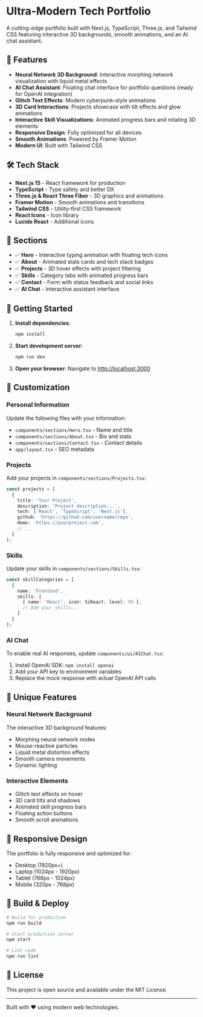 # Ultra-Modern Tech Portfolio

A cutting-edge portfolio built with Next.js, TypeScript, Three.js, and Tailwind CSS featuring interactive 3D backgrounds, smooth animations, and an AI chat assistant.

## 🚀 Features

- **Neural Network 3D Background**: Interactive morphing network visualization with liquid metal effects
- **AI Chat Assistant**: Floating chat interface for portfolio questions (ready for OpenAI integration)  
- **Glitch Text Effects**: Modern cyberpunk-style animations
- **3D Card Interactions**: Projects showcase with tilt effects and glow animations
- **Interactive Skill Visualizations**: Animated progress bars and rotating 3D elements
- **Responsive Design**: Fully optimized for all devices
- **Smooth Animations**: Powered by Framer Motion
- **Modern UI**: Built with Tailwind CSS

## 🛠️ Tech Stack

- **Next.js 15** - React framework for production
- **TypeScript** - Type safety and better DX
- **Three.js & React Three Fiber** - 3D graphics and animations
- **Framer Motion** - Smooth animations and transitions
- **Tailwind CSS** - Utility-first CSS framework
- **React Icons** - Icon library
- **Lucide React** - Additional icons

## 🎨 Sections

- ✅ **Hero** - Interactive typing animation with floating tech icons
- ✅ **About** - Animated stats cards and tech stack badges  
- ✅ **Projects** - 3D hover effects with project filtering
- ✅ **Skills** - Category tabs with animated progress bars
- ✅ **Contact** - Form with status feedback and social links
- ✅ **AI Chat** - Interactive assistant interface

## 🚀 Getting Started

1. **Install dependencies**:
   ```bash
   npm install
   ```

2. **Start development server**:
   ```bash
   npm run dev
   ```

3. **Open your browser**:
   Navigate to [http://localhost:3000](http://localhost:3000)

## 🎨 Customization

### Personal Information
Update the following files with your information:
- `components/sections/Hero.tsx` - Name and title
- `components/sections/About.tsx` - Bio and stats
- `components/sections/Contact.tsx` - Contact details
- `app/layout.tsx` - SEO metadata

### Projects
Add your projects in `components/sections/Projects.tsx`:
```typescript
const projects = [
  {
    title: 'Your Project',
    description: 'Project description...',
    tech: ['React', 'TypeScript', 'Next.js'],
    github: 'https://github.com/username/repo',
    demo: 'https://yourproject.com',
    // ...
  }
];
```

### Skills  
Update your skills in `components/sections/Skills.tsx`:
```typescript
const skillCategories = [
  {
    name: 'Frontend',
    skills: [
      { name: 'React', icon: SiReact, level: 95 },
      // Add your skills...
    ]
  }
];
```

### AI Chat
To enable real AI responses, update `components/ui/AIChat.tsx`:
1. Install OpenAI SDK: `npm install openai`
2. Add your API key to environment variables
3. Replace the mock response with actual OpenAI API calls

## 🌟 Unique Features

### Neural Network Background
The interactive 3D background features:
- Morphing neural network nodes
- Mouse-reactive particles
- Liquid metal distortion effects
- Smooth camera movements
- Dynamic lighting

### Interactive Elements
- Glitch text effects on hover
- 3D card tilts and shadows
- Animated skill progress bars
- Floating action buttons
- Smooth scroll animations

## 📱 Responsive Design

The portfolio is fully responsive and optimized for:
- Desktop (1920px+)
- Laptop (1024px - 1920px)  
- Tablet (768px - 1024px)
- Mobile (320px - 768px)

## 🔧 Build & Deploy

```bash
# Build for production
npm run build

# Start production server
npm start

# Lint code
npm run lint
```

## 📄 License

This project is open source and available under the MIT License.

---

Built with ❤️ using modern web technologies.
